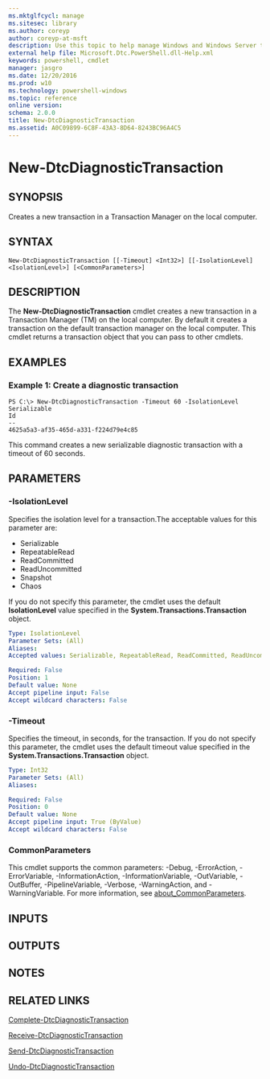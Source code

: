 ```yaml
---
ms.mktglfcycl: manage
ms.sitesec: library
ms.author: coreyp
author: coreyp-at-msft
description: Use this topic to help manage Windows and Windows Server technologies with Windows PowerShell.
external help file: Microsoft.Dtc.PowerShell.dll-Help.xml
keywords: powershell, cmdlet
manager: jasgro
ms.date: 12/20/2016
ms.prod: w10
ms.technology: powershell-windows
ms.topic: reference
online version: 
schema: 2.0.0
title: New-DtcDiagnosticTransaction
ms.assetid: A0C09899-6C8F-43A3-8D64-8243BC96A4C5
---
```


# New-DtcDiagnosticTransaction

## SYNOPSIS
Creates a new transaction in a Transaction Manager on the local computer.

## SYNTAX

```
New-DtcDiagnosticTransaction [[-Timeout] <Int32>] [[-IsolationLevel] <IsolationLevel>] [<CommonParameters>]
```

## DESCRIPTION
The **New-DtcDiagnosticTransaction** cmdlet creates a new transaction in a Transaction Manager (TM) on the local computer.
By default it creates a transaction on the default transaction manager on the local computer.
This cmdlet returns a transaction object that you can pass to other cmdlets.

## EXAMPLES

### Example 1: Create a diagnostic transaction
```
PS C:\> New-DtcDiagnosticTransaction -Timeout 60 -IsolationLevel Serializable
Id
--
4625a5a3-af35-465d-a331-f224d79e4c85
```

This command creates a new serializable diagnostic transaction with a timeout of 60 seconds.

## PARAMETERS

### -IsolationLevel
Specifies the isolation level for a transaction.The acceptable values for this parameter are:

- Serializable 
- RepeatableRead
- ReadCommitted
- ReadUncommitted
- Snapshot
- Chaos 

If you do not specify this parameter, the cmdlet uses the default **IsolationLevel** value specified in the **System.Transactions.Transaction** object.

```yaml
Type: IsolationLevel
Parameter Sets: (All)
Aliases: 
Accepted values: Serializable, RepeatableRead, ReadCommitted, ReadUncommitted, Snapshot, Chaos, Unspecified

Required: False
Position: 1
Default value: None
Accept pipeline input: False
Accept wildcard characters: False
```

### -Timeout
Specifies the timeout, in seconds, for the transaction.
If you do not specify this parameter, the cmdlet uses the default timeout value specified in the **System.Transactions.Transaction** object.

```yaml
Type: Int32
Parameter Sets: (All)
Aliases: 

Required: False
Position: 0
Default value: None
Accept pipeline input: True (ByValue)
Accept wildcard characters: False
```

### CommonParameters
This cmdlet supports the common parameters: -Debug, -ErrorAction, -ErrorVariable, -InformationAction, -InformationVariable, -OutVariable, -OutBuffer, -PipelineVariable, -Verbose, -WarningAction, and -WarningVariable. For more information, see [about_CommonParameters](http://go.microsoft.com/fwlink/?LinkID=113216).

## INPUTS

## OUTPUTS

## NOTES

## RELATED LINKS

[Complete-DtcDiagnosticTransaction](./Complete-DtcDiagnosticTransaction.md)

[Receive-DtcDiagnosticTransaction](./Receive-DtcDiagnosticTransaction.md)

[Send-DtcDiagnosticTransaction](./Send-DtcDiagnosticTransaction.md)

[Undo-DtcDiagnosticTransaction](./Undo-DtcDiagnosticTransaction.md)

